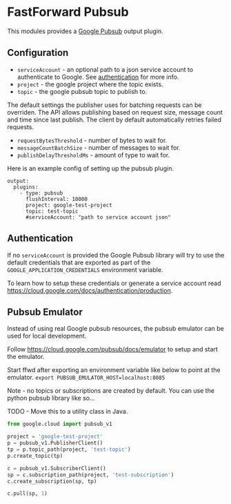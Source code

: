 # FastForward Pubsub

This modules provides a [Google Pubsub](https://cloud.google.com/pubsub/docs/overview) output plugin.


## Configuration

* `serviceAccount` - an optional path to a json service account to authenticate to Google.
See [authentication](#authentication) for more info.
* `project` - the google project where the topic exists.
* `topic` - the google pubsub topic to publish to.



The default settings the publisher uses for batching requests can be overriden. The API allows publishing
based on request size, message count and time since last publish. The client by default automatically retries failed requests.

* `requestBytesThreshold` - number of bytes to wait for.
* `messageCountBatchSize` - number of messages to wait for.
* `publishDelayThresholdMs` - amount of type to wait for.


Here is an example config of setting up the pubsub plugin.
```
output:
  plugins:
    - type: pubsub
      flushInterval: 10000
      project: google-test-project
      topic: test-topic
      #serviceAccount: "path to service account json"
```


## Authentication

If no `serviceAccount` is provided the Google Pubsub library will try to use the default credentials that are exported as part of the
`GOOGLE_APPLICATION_CREDENTIALS` environment variable.


To learn how to setup these credentials or generate a service account read https://cloud.google.com/docs/authentication/production.

## Pubsub Emulator

Instead of using real Google pubsub resources, the pubsub emulator can be used for local development.

Follow https://cloud.google.com/pubsub/docs/emulator to setup and start the emulator. 

Start ffwd after exporting an environment variable like below to point at the emulator.
`export PUBSUB_EMULATOR_HOST=localhost:8085` 

Note - no topics or subscriptions are created by default. You can use the python pubsub library like so...

TODO - Move this to a utility class in Java.


```python
from google.cloud import pubsub_v1

project = 'google-test-project'
p = pubsub_v1.PublisherClient()
tp = p.topic_path(project, 'test-topic')
p.create_topic(tp)

c = pubsub_v1.SubscriberClient()
sp = c.subscription_path(project, 'test-subscription')
c.create_subscription(sp, tp)

c.pull(sp, 1)

```